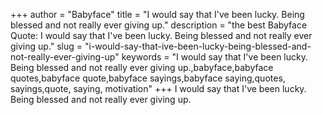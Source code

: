 +++
author = "Babyface"
title = "I would say that I've been lucky. Being blessed and not really ever giving up."
description = "the best Babyface Quote: I would say that I've been lucky. Being blessed and not really ever giving up."
slug = "i-would-say-that-ive-been-lucky-being-blessed-and-not-really-ever-giving-up"
keywords = "I would say that I've been lucky. Being blessed and not really ever giving up.,babyface,babyface quotes,babyface quote,babyface sayings,babyface saying,quotes, sayings,quote, saying, motivation"
+++
I would say that I've been lucky. Being blessed and not really ever giving up.
